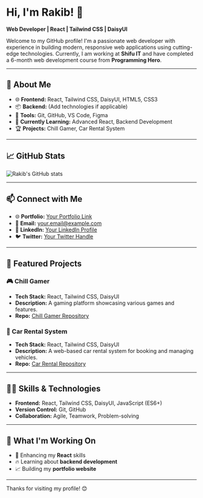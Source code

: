 # Hi, I'm Rakib! 👋
**Web Developer | React | Tailwind CSS | DaisyUI**

Welcome to my GitHub profile! I'm a passionate web developer with experience in building modern, responsive web applications using cutting-edge technologies. Currently, I am working at **Shifu IT** and have completed a 6-month web development course from **Programming Hero**.

---

## 🚀 About Me  
- 🌐 **Frontend:** React, Tailwind CSS, DaisyUI, HTML5, CSS3  
- 📦 **Backend:** (Add technologies if applicable)  
- 🔧 **Tools:** Git, GitHub, VS Code, Figma  
- 🎯 **Currently Learning:** Advanced React, Backend Development  
- 🏆 **Projects:** Chill Gamer, Car Rental System  

---

## 📈 GitHub Stats  

![Rakib's GitHub stats](https://github-readme-stats.vercel.app/api?username=rakib123&show_icons=true&theme=radical)  

---

## 📫 Connect with Me  

- 🌐 **Portfolio:** [Your Portfolio Link](#)  
- 📧 **Email:** your.email@example.com  
- 💼 **LinkedIn:** [Your LinkedIn Profile](#)  
- 🐦 **Twitter:** [Your Twitter Handle](#)  

---

## 📂 Featured Projects  

### 🎮 Chill Gamer  
- **Tech Stack:** React, Tailwind CSS, DaisyUI  
- **Description:** A gaming platform showcasing various games and features.  
- **Repo:** [Chill Gamer Repository](#)  

### 🚗 Car Rental System  
- **Tech Stack:** React, Tailwind CSS, DaisyUI  
- **Description:** A web-based car rental system for booking and managing vehicles.  
- **Repo:** [Car Rental Repository](#)  

---

## 🧑‍💻 Skills & Technologies  

- **Frontend:** React, Tailwind CSS, DaisyUI, JavaScript (ES6+)  
- **Version Control:** Git, GitHub  
- **Collaboration:** Agile, Teamwork, Problem-solving  

---

## 🎯 What I'm Working On  
- 🌟 Enhancing my **React** skills  
- 🔥 Learning about **backend development**  
- 📈 Building my **portfolio website**  

---

Thanks for visiting my profile! 😊

